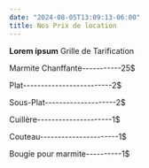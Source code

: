 ```yaml
---
date: "2024-08-05T13:09:13-06:00"
title: Nos Prix de location
---
```


**Lorem ipsum** Grille de Tarification 
 
Marmite Chanffante-----------25$


Plat-------------------------2$

Sous-Plat--------------------2$

Cuillère---------------------1$

Couteau----------------------1$

Bougie pour marmite----------1$

